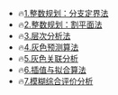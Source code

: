 * 🔥[1.整数规划：分支定界法](https://github.com/caixiongjiang/caixiongjiang/tree/main/matlab/%E6%95%B0%E5%AD%A6%E5%BB%BA%E6%A8%A1%E7%AE%97%E6%B3%95/%E6%95%B4%E6%95%B0%E8%A7%84%E5%88%92%EF%BC%9A%E5%88%86%E6%94%AF%E5%AE%9A%E7%95%8C%E6%B3%95)
* 🔥[2.整数规划：割平面法](https://github.com/caixiongjiang/caixiongjiang/blob/main/matlab/%E6%95%B0%E5%AD%A6%E5%BB%BA%E6%A8%A1%E7%AE%97%E6%B3%95/%E6%95%B4%E6%95%B0%E8%A7%84%E5%88%92%EF%BC%9A%E5%89%B2%E5%B9%B3%E9%9D%A2%E6%B3%95/DividePlane.m)
* 🔥[3.层次分析法](https://github.com/caixiongjiang/caixiongjiang/blob/main/matlab/%E6%95%B0%E5%AD%A6%E5%BB%BA%E6%A8%A1%E7%AE%97%E6%B3%95/%E5%B1%82%E6%AC%A1%E5%88%86%E6%9E%90%E6%B3%95/ccfxf.m)
* 🔥[4.灰色预测算法](https://github.com/caixiongjiang/caixiongjiang/blob/main/matlab/%E6%95%B0%E5%AD%A6%E5%BB%BA%E6%A8%A1%E7%AE%97%E6%B3%95/%E7%81%B0%E8%89%B2%E9%A2%84%E6%B5%8B%E6%A8%A1%E5%9E%8B/hsycsf.m)
* 🔥[5.灰色关联分析](https://github.com/caixiongjiang/caixiongjiang/blob/main/matlab/%E6%95%B0%E5%AD%A6%E5%BB%BA%E6%A8%A1%E7%AE%97%E6%B3%95/%E7%81%B0%E8%89%B2%E9%A2%84%E6%B5%8B%E6%A8%A1%E5%9E%8B/hsglfx.m)
* 🔥[6.插值与拟合算法](https://github.com/caixiongjiang/caixiongjiang/tree/main/matlab/%E6%95%B0%E5%AD%A6%E5%BB%BA%E6%A8%A1%E7%AE%97%E6%B3%95/%E6%8F%92%E5%80%BC%E4%B8%8E%E6%8B%9F%E5%90%88%E7%AE%97%E6%B3%95)
* 🔥[7.模糊综合评价分析]()

